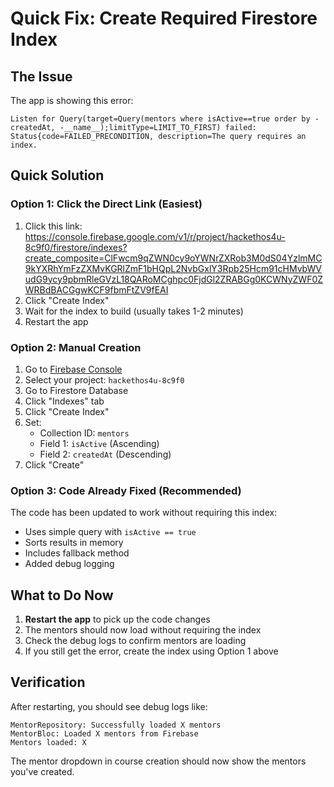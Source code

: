 # Quick Fix: Create Required Firestore Index

## The Issue
The app is showing this error:
```
Listen for Query(target=Query(mentors where isActive==true order by -createdAt, -__name__);limitType=LIMIT_TO_FIRST) failed: Status{code=FAILED_PRECONDITION, description=The query requires an index.
```

## Quick Solution

### Option 1: Click the Direct Link (Easiest)
1. Click this link: https://console.firebase.google.com/v1/r/project/hackethos4u-8c9f0/firestore/indexes?create_composite=ClFwcm9qZWN0cy9oYWNrZXRob3M0dS04YzlmMC9kYXRhYmFzZXMvKGRlZmF1bHQpL2NvbGxlY3Rpb25Hcm91cHMvbWVudG9ycy9pbmRleGVzL18QARoMCghpc0FjdGl2ZRABGg0KCWNyZWF0ZWRBdBACGgwKCF9fbmFtZV9fEAI
2. Click "Create Index"
3. Wait for the index to build (usually takes 1-2 minutes)
4. Restart the app

### Option 2: Manual Creation
1. Go to [Firebase Console](https://console.firebase.google.com)
2. Select your project: `hackethos4u-8c9f0`
3. Go to Firestore Database
4. Click "Indexes" tab
5. Click "Create Index"
6. Set:
   - Collection ID: `mentors`
   - Field 1: `isActive` (Ascending)
   - Field 2: `createdAt` (Descending)
7. Click "Create"

### Option 3: Code Already Fixed (Recommended)
The code has been updated to work without requiring this index:
- Uses simple query with `isActive == true`
- Sorts results in memory
- Includes fallback method
- Added debug logging

## What to Do Now

1. **Restart the app** to pick up the code changes
2. The mentors should now load without requiring the index
3. Check the debug logs to confirm mentors are loading
4. If you still get the error, create the index using Option 1 above

## Verification
After restarting, you should see debug logs like:
```
MentorRepository: Successfully loaded X mentors
MentorBloc: Loaded X mentors from Firebase
Mentors loaded: X
```

The mentor dropdown in course creation should now show the mentors you've created.
